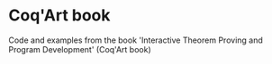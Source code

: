 # Coq'Art book

Code and examples from the book 'Interactive Theorem Proving and Program Development' (Coq'Art book)
